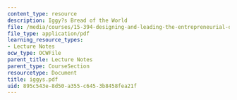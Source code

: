 ```yaml
---
content_type: resource
description: Iggy?s Bread of the World
file: /media/courses/15-394-designing-and-leading-the-entrepreneurial-organization-spring-2003/895c543e8d50a355c6453b8458fea21f_iggys.pdf
file_type: application/pdf
learning_resource_types:
- Lecture Notes
ocw_type: OCWFile
parent_title: Lecture Notes
parent_type: CourseSection
resourcetype: Document
title: iggys.pdf
uid: 895c543e-8d50-a355-c645-3b8458fea21f
---
```

